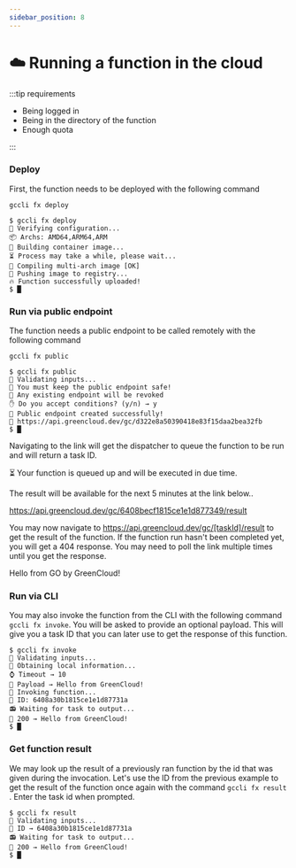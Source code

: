 ```yaml
---
sidebar_position: 8
---
```


# ☁️ Running a function in the cloud

:::tip requirements

-   Being logged in
-   Being in the directory of the function
-   Enough quota

:::

### Deploy

First, the function needs to be deployed with the following command 

```
gccli fx deploy
```

<cliWindow>

```text {1}
$ gccli fx deploy
👷 Verifying configuration...
📦️ Archs: AMD64,ARM64,ARM
🔩 Building container image...
⏳️ Process may take a while, please wait...
🧩 Compiling multi-arch image [OK]
🚚 Pushing image to registry...
🔥 Function successfully uploaded!
$ █
```

</cliWindow>

### Run via public endpoint

The function needs a public endpoint to be called remotely with the following command 

```
gccli fx public
```

<cliWindow>

```text {1,5}
$ gccli fx public
👷 Validating inputs...
🚨 You must keep the public endpoint safe!
🔗 Any existing endpoint will be revoked
✋ Do you accept conditions? (y/n) → y
🤖 Public endpoint created successfully!
🔗 https://api.greencloud.dev/gc/d322e8a50390418e83f15daa2bea32fb
$ █
```

</cliWindow>

Navigating to the link will get the dispatcher to queue the function to be run and will return a task ID.

<browserWindow minHeight={250} url="https://api.greencloud.dev/gc/d322e8a50390418e83f15daa2bea32fb">
⏳ Your function is queued up and will be executed in due time.

The result will be available for the next 5 minutes at the link below..

https://api.greencloud.dev/gc/6408becf1815ce1e1d877349/result
</browserWindow>

You may now navigate to https://api.greencloud.dev/gc/[taskId]/result to get the result of the function. If the function run hasn't been completed yet, you will get a 404 response. You may need to poll the link multiple times until you get the response.

<browserWindow minHeight={150} url="https://api.greencloud.dev/gc/6408becf1815ce1e1d877349/result">
Hello from GO by GreenCloud!
</browserWindow>

### Run via CLI

You may also invoke the function from the CLI with the following command `gccli fx invoke`. You will be asked to provide an optional payload. This will give you a task ID that you can later use to get the response of this function.

<cliWindow>

```text {1,5}
$ gccli fx invoke
👷 Validating inputs...
📄 Obtaining local information...
⌚ Timeout → 10
📄 Payload → Hello from GreenCloud!
🚀 Invoking function...
📌 ID: 6408a30b1815ce1e1d87731a
📻 Waiting for task to output...
🧾 200 → Hello from GreenCloud!
$ █
```

</cliWindow>

### Get function result

We may look up the result of a previously ran function by the id that was given during the invocation. Let's use the ID from the previous example to get the result of the function once again with the command `gccli fx result` . Enter the task id when prompted.

<cliWindow>

```text {1,3}
$ gccli fx result
👷 Validating inputs...
🔖 ID → 6408a30b1815ce1e1d87731a
📻 Waiting for task to output...
🧾 200 → Hello from GreenCloud!
$ █
```

</cliWindow>
